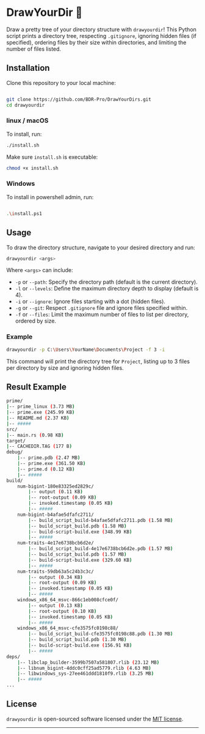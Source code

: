 # DrawYourDir 🌳

Draw a pretty tree of your directory structure with `drawyourdir`! This Python script prints a directory tree, respecting `.gitignore`, ignoring hidden files (if specified), ordering files by their size within directories, and limiting the number of files listed.

## Installation

Clone this repository to your local machine:

```bash

git clone https://github.com/BDR-Pro/DrawYourDirs.git
cd drawyourdir

```

### linux / macOS

To install, run:

```bash
./install.sh
```

Make sure `install.sh` is executable:

```bash
chmod +x install.sh
```

### Windows

To install in powershell admin, run:

```bash

.\install.ps1

```

## Usage

To draw the directory structure, navigate to your desired directory and run:

```bash
drawyourdir <args>
```

Where `<args>` can include:

- `-p` or `--path`: Specify the directory path (default is the current directory).
- `-l` or `--levels`: Define the maximum directory depth to display (default is 4).
- `-i` or `--ignore`: Ignore files starting with a dot (hidden files).
- `-g` or `--git`: Respect `.gitignore` file and ignore files specified within.
- `-f` or `--files`: Limit the maximum number of files to list per directory, ordered by size.

### Example

```bash
drawyourdir -p C:\Users\YourName\Documents\Project -f 3 -i
```

This command will print the directory tree for `Project`, listing up to 3 files per directory by size and ignoring hidden files.

## Result Example

```bash
prime/
|-- prime_linux (3.73 MB)
|-- prime.exe (245.99 KB)
|-- README.md (2.37 KB)
|-- #####
src/
|-- main.rs (0.98 KB)
target/
|-- CACHEDIR.TAG (177 B)
debug/
    |-- prime.pdb (2.47 MB)
    |-- prime.exe (361.50 KB)
    |-- prime.d (0.12 KB)
    |-- #####
build/
    num-bigint-180e83325ed2829c/
        |-- output (0.11 KB)
        |-- root-output (0.09 KB)
        |-- invoked.timestamp (0.05 KB)
        |-- #####
    num-bigint-b4afae5dfafc2711/
        |-- build_script_build-b4afae5dfafc2711.pdb (1.58 MB)
        |-- build_script_build.pdb (1.58 MB)
        |-- build-script-build.exe (348.99 KB)
        |-- #####
    num-traits-4e17e6738bcb6d2e/
        |-- build_script_build-4e17e6738bcb6d2e.pdb (1.57 MB)
        |-- build_script_build.pdb (1.57 MB)
        |-- build-script-build.exe (329.60 KB)
        |-- #####
    num-traits-59db63a5c24b3c3c/
        |-- output (0.34 KB)
        |-- root-output (0.09 KB)
        |-- invoked.timestamp (0.05 KB)
        |-- #####
    windows_x86_64_msvc-866c1eb008cfce0f/
        |-- output (0.13 KB)
        |-- root-output (0.10 KB)
        |-- invoked.timestamp (0.05 KB)
        |-- #####
    windows_x86_64_msvc-cfe3575fc0198c88/
        |-- build_script_build-cfe3575fc0198c88.pdb (1.30 MB)
        |-- build_script_build.pdb (1.30 MB)
        |-- build-script-build.exe (156.91 KB)
        |-- #####
deps/
    |-- libclap_builder-3599b7507a581807.rlib (23.12 MB)
    |-- libnum_bigint-4ddc0cff25ad5779.rlib (4.63 MB)
    |-- libwindows_sys-27ee461ddd1810f9.rlib (3.25 MB)
    |-- #####
...

```

## License

`drawyourdir` is open-sourced software licensed under the [MIT license](LICENSE).

---

